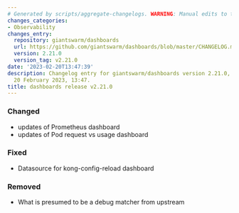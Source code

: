 ```yaml
---
# Generated by scripts/aggregate-changelogs. WARNING: Manual edits to this files will be overwritten.
changes_categories:
- Observability
changes_entry:
  repository: giantswarm/dashboards
  url: https://github.com/giantswarm/dashboards/blob/master/CHANGELOG.md#2210---2023-02-20
  version: 2.21.0
  version_tag: v2.21.0
date: '2023-02-20T13:47:39'
description: Changelog entry for giantswarm/dashboards version 2.21.0, published on
  20 February 2023, 13:47.
title: dashboards release v2.21.0
---
```


### Changed
- updates of Prometheus dashboard
- updates of Pod request vs usage dashboard
### Fixed
- Datasource for kong-config-reload dashboard
### Removed
- What is presumed to be a debug matcher from upstream
